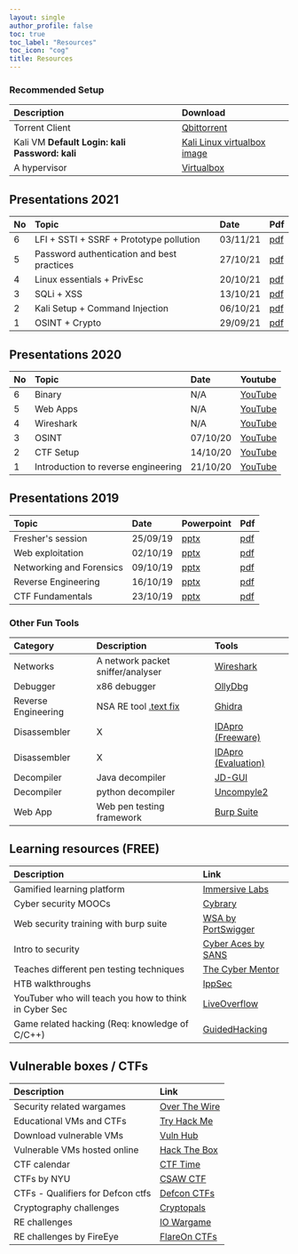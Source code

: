 ```yaml
---
layout: single
author_profile: false
toc: true
toc_label: "Resources"
toc_icon: "cog"
title: Resources
---
```

### Recommended Setup

| Description | Download |
|:------------|:---------|
| Torrent Client | [Qbittorrent](https://www.qbittorrent.org/download.php) |
| Kali VM __Default Login: kali Password: kali__ | [Kali Linux virtualbox image](https://www.offensive-security.com/kali-linux-vm-vmware-virtualbox-image-download) |
| A hypervisor | [Virtualbox](https://www.virtualbox.org/wiki/Downloads) |

## Presentations 2021

| No   | Topic        | Date     | Pdf                                 |
| :--- | :----------- | :------- | :---------------------------------- |
| 6    | LFI + SSTI + SSRF + Prototype pollution | 03/11/21 | [pdf](/assets/pdf/web_extended.pdf) |
| 5    | Password authentication and best practices | 27/10/21 | [pdf](/assets/pdf/passwords.pdf) |
| 4    | Linux essentials + PrivEsc | 20/10/21 | [pdf](/assets/pdf/linux-essentials.pdf) |
| 3    | SQLi + XSS   | 13/10/21 | [pdf](/assets/pdf/web.pdf) |
| 2    | Kali Setup + Command Injection | 06/10/21 | [pdf](/assets/pdf/command_inject.pdf) |
| 1    | OSINT + Crypto | 29/09/21 | [pdf](/assets/pdf/osint_crypto.pdf) |

## Presentations 2020

| No | Topic  | Date | Youtube |
|:---|:-------|:-----|:--------|
|  6 | Binary | N/A | [YouTube](https://youtu.be/T7ohA_fv64s) |
|  5 | Web Apps | N/A | [YouTube](https://youtu.be/LEAIXq0Vyoo) |
|  4 | Wireshark | N/A | [YouTube](https://youtu.be/DkWJq7S_8xU) |
|  3 | OSINT | 07/10/20 | [YouTube](https://www.youtube.com/watch?v=CRWhuJrXdEk&list=PLYMuRB-NHtq04-EM3ojm2mJYSC_xjd2sT&index=2) |
|  2 | CTF Setup | 14/10/20 | [YouTube](https://www.youtube.com/watch?v=AILeheUYJPM&list=PLYMuRB-NHtq04-EM3ojm2mJYSC_xjd2sT&index=3) |
|  1 | Introduction to reverse engineering | 21/10/20 | [YouTube](https://www.youtube.com/watch?v=_Il1pvhBRU8&list=PLYMuRB-NHtq04-EM3ojm2mJYSC_xjd2sT&index=4) |

## Presentations 2019

| Topic  | Date | Powerpoint | Pdf |
|:-------|:-----|:-----------|:----|
| Fresher's session | 25/09/19 | [pptx](https://drive.google.com/open?id=1EjH3fUwpRcj9CamOM_03YdpY5_DNAvSS) | [pdf](https://drive.google.com/file/d/1_feBd7_eHJk9KIFy0njafMqfP-NiTP02/view?usp=sharing) |
| Web exploitation | 02/10/19 | [pptx](https://drive.google.com/file/d/18t87wjQnJvos3y3Aq0zj9XNUVgfcFknQ/view?usp=sharing) | [pdf](https://drive.google.com/file/d/1Q-ZwDmHJ5ZwOtN5TNK0yyGdAf8z4ippj/view?usp=sharing) |
| Networking and Forensics | 09/10/19 | [pptx](https://drive.google.com/file/d/1BgcjrWAFEt7pOqRURU_PdbZXqO0BizK6/view?usp=sharing) | [pdf](https://drive.google.com/file/d/1GnSMFCLk547dSw4F4oYseBL7KQ17v73h/view?usp=sharing) |
| Reverse Engineering | 16/10/19 | [pptx](https://drive.google.com/file/d/1H2zpaitgvVXW6vSR3qA7K34ZEUQElzJm/view?usp=sharing) | [pdf](https://drive.google.com/file/d/1UZTpiIxJsbtIX1HIr_KMg0F9HS6QpLn9/view?usp=sharing) |
| CTF Fundamentals | 23/10/19 | [pptx](https://drive.google.com/file/d/1V2aVv7PPrPaJmsed1fLTH8HHFLFmtWfR/view?usp=sharing) | [pdf](https://drive.google.com/file/d/1hRfGFSC0_OTQevHJmCbBxpdso7_CX58q/view?usp=sharing) |

### Other Fun Tools

| Category | Description | Tools |
|:---------|:------------|:------|
| Networks | A network packet sniffer/analyser | [Wireshark](https://www.wireshark.org/) |
| Debugger | x86 debugger | [OllyDbg](http://www.ollydbg.de/) |
| Reverse Engineering | NSA RE tool [.text fix](https://www.youtube.com/watch?v=WENXr6iDu8A) | [Ghidra](https://ghidra-sre.org/ ) |
| Disassembler | X | [IDApro (Freeware)](https://www.hex-rays.com/products/ida/support/download_freeware.shtml) |
| Disassembler | X | [IDApro (Evaluation)](https://out7.hex-rays.com/demo/request) |
| Decompiler | Java decompiler | [JD-GUI](http://java-decompiler.github.io/) |
| Decompiler | python decompiler | [Uncompyle2](https://github.com/Mysterie/uncompyle2) |
| Web App | Web pen testing framework | [Burp Suite](https://portswigger.net/burp) |

## Learning resources (FREE)

| Description | Link |
|:------------|:------|
| Gamified learning platform | [Immersive Labs](https://dca.immersivelabs.online/) |
| Cyber security MOOCs | [Cybrary](https://www.cybrary.it/) |
| Web security training with burp suite | [WSA by PortSwigger](https://portswigger.net/web-security) |
| Intro to security | [Cyber Aces by SANS](https://www.cyberaces.org/courses.html) |
| Teaches different pen testing techniques | [The Cyber Mentor](https://www.youtube.com/channel/UC0ArlFuFYMpEewyRBzdLHiw) |
| HTB walkthroughs | [IppSec](https://www.youtube.com/channel/UCa6eh7gCkpPo5XXUDfygQQA) |
| YouTuber who will teach you how to think in Cyber Sec | [LiveOverflow](https://liveoverflow.com/) |
| Game related hacking (Req: knowledge of C/C++) | [GuidedHacking](https://guidedhacking.com/threads/list-of-guidedhacking-guides.11477/) |

## Vulnerable boxes / CTFs

| Description | Link |
|:------------|:------|
| Security related wargames | [Over The Wire](https://overthewire.org/wargames/) |
| Educational VMs and CTFs | [Try Hack Me](https://tryhackme.com/dashboard) |
| Download vulnerable VMs | [Vuln Hub](https://www.vulnhub.com/) |
| Vulnerable VMs hosted online | [Hack The Box](https://www.hackthebox.eu/home) |
| CTF calendar | [CTF Time](https://ctftime.org/event/list/upcoming) |
| CTFs by NYU | [CSAW CTF](https://365.csaw.io/) |
| CTFs - Qualifiers for Defcon ctfs | [Defcon CTFs](https://ctftime.org/ctf/1/) |
| Cryptography challenges | [Cryptopals](https://cryptopals.com/) |
| RE challenges | [IO Wargame](https://io.netgarage.org/) |
| RE challenges by FireEye | [FlareOn CTFs](http://flare-on.com/) |
